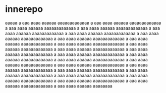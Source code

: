 # innerepo
aaaaa
a
aaa
aaaa
aaaaaa
aaaaaaaaaaaaa
a
aaa
aaaa
aaaaaa
aaaaaaaaaaaaa
a
aaa
aaaa
aaaaaa
aaaaaaaaaaaaa
a
aaa
aaaa
aaaaaa
aaaaaaaaaaaaa
a
aaa
aaaa
aaaaaa
aaaaaaaaaaaaa
a
aaa
aaaa
aaaaaa
aaaaaaaaaaaaa
a
aaa
aaaa
aaaaaa
aaaaaaaaaaaaa
a
aaa
aaaa
aaaaaa
aaaaaaaaaaaaa
a
aaa
aaaa
aaaaaa
aaaaaaaaaaaaa
a
aaa
aaaa
aaaaaa
aaaaaaaaaaaaa
a
aaa
aaaa
aaaaaa
aaaaaaaaaaaaa
a
aaa
aaaa
aaaaaa
aaaaaaaaaaaaa
a
aaa
aaaa
aaaaaa
aaaaaaaaaaaaa
a
aaa
aaaa
aaaaaa
aaaaaaaaaaaaa
a
aaa
aaaa
aaaaaa
aaaaaaaaaaaaa
a
aaa
aaaa
aaaaaa
aaaaaaaaaaaaa
a
aaa
aaaa
aaaaaa
aaaaaaaaaaaaa
a
aaa
aaaa
aaaaaa
aaaaaaaaaaaaa
a
aaa
aaaa
aaaaaa
aaaaaaaaaaaaa
a
aaa
aaaa
aaaaaa
aaaaaaaaaaaaa
a
aaa
aaaa
aaaaaa
aaaaaaaaaaaaa
a
aaa
aaaa
aaaaaa
aaaaaaaaaaaaa
a
aaa
aaaa
aaaaaa
aaaaaaaaaaaaa
a
aaa
aaaa
aaaaaa
aaaaaaaaaaaaa
a
aaa
aaaa
aaaaaa
aaaaaaaaaaaaa
a
aaa
aaaa
aaaaaa
aaaaaaaa
